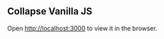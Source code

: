## Collapse Vanilla JS

Open [http://localhost:3000](http://localhost:3000) to view it in the browser.